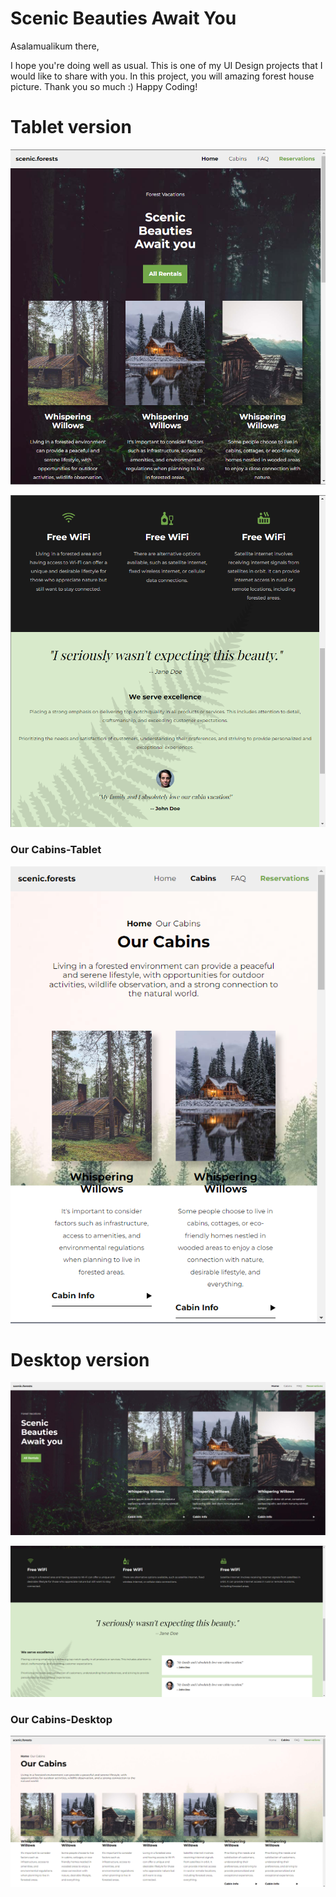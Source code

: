 # Scenic Beauties Await You

Asalamualikum there,

I hope you're doing well as usual. This is one of my UI Design projects that I would like to share with you. In this project, you will amazing forest house picture. Thank you so much :) Happy Coding!

# Tablet version

![Alt text](Tablet-1.png)

![Alt text](Tablet-2.png)

### Our Cabins-Tablet

![Alt text](Tablet-3.png)

# Desktop version

![Alt text](<Screenshot 2023-08-17 105958.png>)

![Alt text](Screenshot-1.png)

### Our Cabins-Desktop

![Alt text](Screenshot.png)
